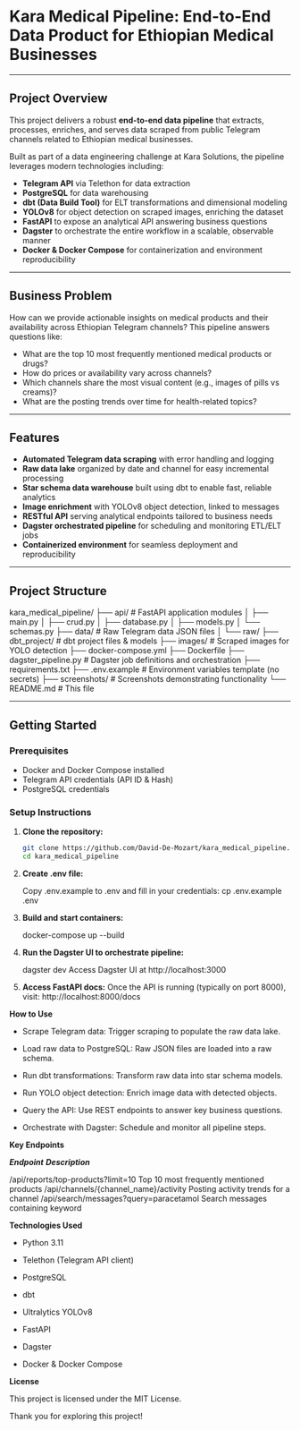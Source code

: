 # Kara Medical Pipeline: End-to-End Data Product for Ethiopian Medical Businesses

---

## Project Overview

This project delivers a robust **end-to-end data pipeline** that extracts, processes, enriches, and serves data scraped from public Telegram channels related to Ethiopian medical businesses.

Built as part of a data engineering challenge at Kara Solutions, the pipeline leverages modern technologies including:

- **Telegram API** via Telethon for data extraction
- **PostgreSQL** for data warehousing
- **dbt (Data Build Tool)** for ELT transformations and dimensional modeling
- **YOLOv8** for object detection on scraped images, enriching the dataset
- **FastAPI** to expose an analytical API answering business questions
- **Dagster** to orchestrate the entire workflow in a scalable, observable manner
- **Docker & Docker Compose** for containerization and environment reproducibility

---

## Business Problem

How can we provide actionable insights on medical products and their availability across Ethiopian Telegram channels? This pipeline answers questions like:

- What are the top 10 most frequently mentioned medical products or drugs?
- How do prices or availability vary across channels?
- Which channels share the most visual content (e.g., images of pills vs creams)?
- What are the posting trends over time for health-related topics?

---

## Features

- **Automated Telegram data scraping** with error handling and logging
- **Raw data lake** organized by date and channel for easy incremental processing
- **Star schema data warehouse** built using dbt to enable fast, reliable analytics
- **Image enrichment** with YOLOv8 object detection, linked to messages
- **RESTful API** serving analytical endpoints tailored to business needs
- **Dagster orchestrated pipeline** for scheduling and monitoring ETL/ELT jobs
- **Containerized environment** for seamless deployment and reproducibility

---

## Project Structure
kara_medical_pipeline/
├── api/ # FastAPI application modules
│ ├── main.py
│ ├── crud.py
│ ├── database.py
│ ├── models.py
│ └── schemas.py
├── data/ # Raw Telegram data JSON files
│ └── raw/
├── dbt_project/ # dbt project files & models
├── images/ # Scraped images for YOLO detection
├── docker-compose.yml
├── Dockerfile
├── dagster_pipeline.py # Dagster job definitions and orchestration
├── requirements.txt
├── .env.example # Environment variables template (no secrets)
├── screenshots/ # Screenshots demonstrating functionality
└── README.md # This file


---

## Getting Started

### Prerequisites

- Docker and Docker Compose installed
- Telegram API credentials (API ID & Hash)
- PostgreSQL credentials

### Setup Instructions

1. **Clone the repository:**

   ```bash
   git clone https://github.com/David-De-Mozart/kara_medical_pipeline.git
   cd kara_medical_pipeline

2. **Create .env file:**

    Copy .env.example to .env and fill in your credentials:
    cp .env.example .env

3. **Build and start containers:**

    docker-compose up --build

4. **Run the Dagster UI to orchestrate pipeline:**

    dagster dev
    Access Dagster UI at http://localhost:3000

5. **Access FastAPI docs:**
    Once the API is running (typically on port 8000), visit:
    http://localhost:8000/docs
    

**How to Use**

- Scrape Telegram data: Trigger scraping to populate the raw data lake.

- Load raw data to PostgreSQL: Raw JSON files are loaded into a raw schema.

- Run dbt transformations: Transform raw data into star schema models.

- Run YOLO object detection: Enrich image data with detected objects.

- Query the API: Use REST endpoints to answer key business questions.

- Orchestrate with Dagster: Schedule and monitor all pipeline steps.


**Key Endpoints**

***Endpoint***	                                ***Description***

/api/reports/top-products?limit=10     	Top 10 most frequently mentioned products
/api/channels/{channel_name}/activity	Posting activity trends for a channel
/api/search/messages?query=paracetamol	Search messages containing keyword

**Technologies Used**

- Python 3.11

- Telethon (Telegram API client)

- PostgreSQL

- dbt

- Ultralytics YOLOv8

- FastAPI

- Dagster

- Docker & Docker Compose


**License**

This project is licensed under the MIT License.

Thank you for exploring this project!